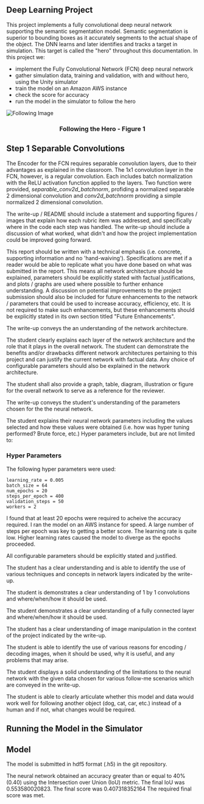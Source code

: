 
## Deep Learning Project ##

This project implements a fully convolutional deep neural network supporting the semantic segmentation model. Semantic segmentation is superior to bounding boxes as it accurately segments to the actual shape of the object. The DNN learns and later identifies and tracks a target in simulation. This target is called the "hero" throughout this documentation. In this project we:

* implement the Fully Convolutional Network (FCN) deep neural network
* gather simulation data, training and validation, with and without hero, using the Unity simulator
* train the model on an Amazon AWS instance
* check the score for accuracy
* run the model in the simulator to follow the hero

[image_0]: ./docs/misc/follow.png
![Following Image][image_0] 

<center>

### Following the Hero - Figure 1

</center>

## Step 1 Separable Convolutions

The Encoder for the FCN requires separable convolution layers, due to their advantages as explained in the classroom. The 1x1 convolution layer in the FCN, however, is a regular convolution. Each includes batch normalization with the ReLU activation function applied to the layers. Two function were provided, *separable_conv2d_batchnorm*, profiding a normalized separable 2 dimensional convolution and *conv2d_batchnorm* providing a simple normalized 2 dimensional convolution.

The write-up / README should include a statement and supporting figures / images that explain how each rubric item was addressed, and specifically where in the code each step was handled. The write-up should include a discussion of what worked, what didn't and how the project implementation could be improved going forward.

This report should be written with a technical emphasis (i.e. concrete, supporting information and no 'hand-waiving'). Specifications are met if a reader would be able to replicate what you have done based on what was submitted in the report. This means all network architecture should be explained, parameters should be explicitly stated with factual justifications, and plots / graphs are used where possible to further enhance understanding. A discussion on potential improvements to the project submission should also be included for future enhancements to the network / parameters that could be used to increase accuracy, efficiency, etc. It is not required to make such enhancements, but these enhancements should be explicitly stated in its own section titled "Future Enhancements".

The write-up conveys the an understanding of the network architecture.

The student clearly explains each layer of the network architecture and the role that it plays in the overall network. The student can demonstrate the benefits and/or drawbacks different network architectures pertaining to this project and can justify the current network with factual data. Any choice of configurable parameters should also be explained in the network architecture.

The student shall also provide a graph, table, diagram, illustration or figure for the overall network to serve as a reference for the reviewer.

The write-up conveys the student's understanding of the parameters chosen for the the neural network.

The student explains their neural network parameters including the values selected and how these values were obtained (i.e. how was hyper tuning performed? Brute force, etc.) Hyper parameters include, but are not limited to:

### Hyper Parameters
The following hyper parameters were used:

```
learning_rate = 0.005
batch_size = 64
num_epochs = 20
steps_per_epoch = 400
validation_steps = 50
workers = 2
```

I found that at least 20 epochs were required to acheive the accuracy required. I ran the model on an AWS instance for speed. A large number of steps per epoch was key to getting a better score. The learning rate is quite low. Higher learning rates caused the model to diverge as the epochs proceeded.

All configurable parameters should be explicitly stated and justified.

The student has a clear understanding and is able to identify the use of various techniques and concepts in network layers indicated by the write-up.

The student is demonstrates a clear understanding of 1 by 1 convolutions and where/when/how it should be used.

The student demonstrates a clear understanding of a fully connected layer and where/when/how it should be used.

The student has a clear understanding of image manipulation in the context of the project indicated by the write-up.

The student is able to identify the use of various reasons for encoding / decoding images, when it should be used, why it is useful, and any problems that may arise.

The student displays a solid understanding of the limitations to the neural network with the given data chosen for various follow-me scenarios which are conveyed in the write-up.

The student is able to clearly articulate whether this model and data would work well for following another object (dog, cat, car, etc.) instead of a human and if not, what changes would be required.

## Running the Model in the Simulator


## Model

The model is submitted in hdf5 format (.h5) in the git repository.

The neural network obtained an accuracy greater than or equal to 40% (0.40) using the Intersection over Union (IoU) metric. 
The final IoU was 0.553580020823. 
The final score was 0.407318352164
The required final score was met.

